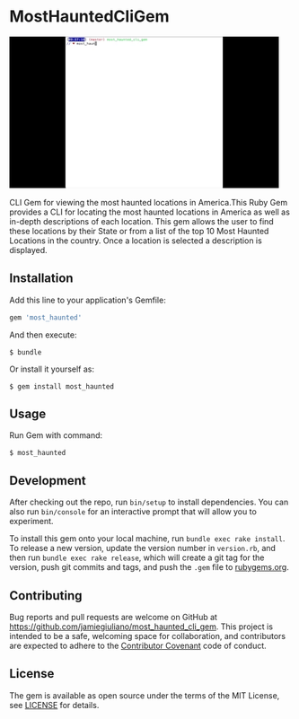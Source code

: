 # MostHauntedCliGem

![Alt Text](giphy.gif)

CLI Gem for viewing the most haunted locations in America.This Ruby
Gem provides a CLI for locating the most haunted locations in America
as well as in-depth descriptions of each location. This gem allows the user to find these
locations by their State or from a list of the top 10 Most Haunted Locations in the country. Once a location is selected a description is displayed.

## Installation

Add this line to your application's Gemfile:

```ruby
gem 'most_haunted'
```

And then execute:

    $ bundle

Or install it yourself as:

    $ gem install most_haunted

## Usage

Run Gem with command:

    $ most_haunted

## Development

After checking out the repo, run `bin/setup` to install dependencies. You can also run `bin/console` for an interactive prompt that will allow you to experiment.

To install this gem onto your local machine, run `bundle exec rake install`. To release a new version, update the version number in `version.rb`, and then run `bundle exec rake release`, which will create a git tag for the version, push git commits and tags, and push the `.gem` file to [rubygems.org](https://rubygems.org).

## Contributing

Bug reports and pull requests are welcome on GitHub at https://github.com/jamiegiuliano/most_haunted_cli_gem.
This project is intended to be a safe, welcoming space for collaboration, and contributors are expected to adhere to the [Contributor Covenant](https://www.contributor-covenant.org/) code of conduct.

## License

The gem is available as open source under the terms of the MIT License,
see [LICENSE](LICENSE.md) for details.
